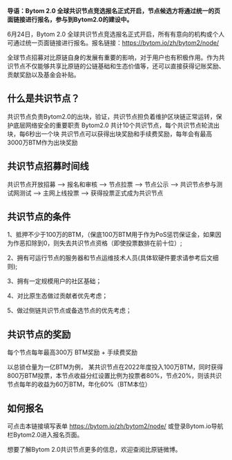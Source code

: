 **导语：Bytom 2.0 全球共识节点竞选报名正式开启，节点候选方将通过统一的页面链接进行报名，参与到Bytom2.0的建设中。**
 
6月24日，Bytom 2.0 全球共识节点竞选报名正式开启，所有有意向的机构或个人可通过统一页面链接进行报名。报名链接：https://bytom.io/zh/bytom2/node/

全球节点招募对比原链自身的发展有重要的影响，对于用户也有积极作用。作为共识节点不仅能够共享比原链的公链基础和生态价值等，还可以直接获得记账奖励、贡献奖励以及基金会补贴。

## 什么是共识节点？

共识节点负责Bytom2.0的出块，验证，共识节点担负着维护区块链正常运转，保护底层网络安全的重要职责
Bytom2.0 共计10个共识节点，每个共识节点轮流出块，每6秒出一个块
共识节点可以获得出块奖励和手续费奖励，每年会有最高3000万BTM作为出块奖励

## 共识节点招募时间线

共识节点开放招募 ——>  报名和审核  ——> 节点拉票 ——> 节点公示 ——> 共识节点参与测试网测试 ——> 主网上线投票 ——> 获得投票正式成为共识节点

## 共识节点的条件

1、抵押不少于100万的BTM，（保底100万BTM用于作为PoS惩罚保证金，如果因为作恶扣除到0，则失去共识节点资格（即使投票数排在前十位）;

2、拥有可运行节点的服务器和节点运维技术人员(具体软硬件要求请参考后文细则);

3、拥有一定规模用户的社区基础；

4、对比原生态做过贡献者优先考虑；

5、做过侧链共识节点或备选节点的优先考虑；

## 共识节点的奖励

每个节点每年最高300万 BTM奖励 + 手续费奖励

以总锁仓量为一亿BTM为例，
某共识节点在2022年度投入100万BTM，同时获得800万BTM投票，本节点收益分红设置比例为投票者80%，节点20%，则该共识节点每年的收益为60万BTM，年化60%（BTM本位）

## 如何报名

可点击本链接填写表单 https://bytom.io/zh/bytom2/node/ 或登录Bytom.io导航栏Bytom2.0进入报名页面。

想要了解Bytom 2.0共识节点更多的信息，欢迎查阅比原链微博。



